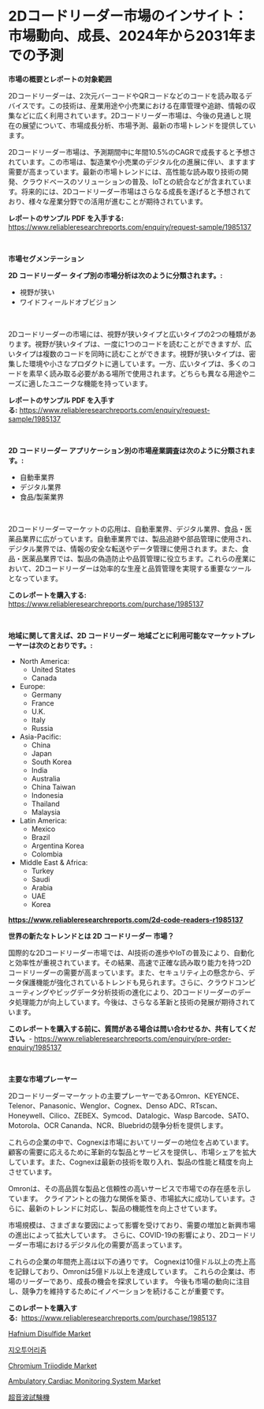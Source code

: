 <p><h1>2Dコードリーダー市場のインサイト：市場動向、成長、2024年から2031年までの予測</h1></p><p><strong>市場の概要とレポートの対象範囲</strong></p>
<p><p>2Dコードリーダーは、2次元バーコードやQRコードなどのコードを読み取るデバイスです。この技術は、産業用途や小売業における在庫管理や追跡、情報の収集などに広く利用されています。2Dコードリーダー市場は、今後の見通しと現在の展望について、市場成長分析、市場予測、最新の市場トレンドを提供しています。</p><p>2Dコードリーダー市場は、予測期間中に年間10.5%のCAGRで成長すると予想されています。この市場は、製造業や小売業のデジタル化の進展に伴い、ますます需要が高まっています。最新の市場トレンドには、高性能な読み取り技術の開発、クラウドベースのソリューションの普及、IoTとの統合などが含まれています。将来的には、2Dコードリーダー市場はさらなる成長を遂げると予想されており、様々な産業分野での活用が進むことが期待されています。</p></p>
<p><strong>レポートのサンプル PDF を入手する:</strong> <a href="https://www.reliableresearchreports.com/enquiry/request-sample/1985137">https://www.reliableresearchreports.com/enquiry/request-sample/1985137</a></p>
<p>&nbsp;</p>
<p><strong>市場セグメンテーション</strong></p>
<p><strong>2D コードリーダー タイプ別の市場分析は次のように分類されます。:</strong></p>
<p><ul><li>視野が狭い</li><li>ワイドフィールドオブビジョン</li></ul></p>
<p>&nbsp;</p>
<p><p>2Dコードリーダーの市場には、視野が狭いタイプと広いタイプの2つの種類があります。視野が狭いタイプは、一度に1つのコードを読むことができますが、広いタイプは複数のコードを同時に読むことができます。視野が狭いタイプは、密集した環境や小さなプロダクトに適しています。一方、広いタイプは、多くのコードを素早く読み取る必要がある場所で使用されます。どちらも異なる用途やニーズに適したユニークな機能を持っています。</p></p>
<p><strong>レポートのサンプル PDF を入手する:</strong>&nbsp;<a href="https://www.reliableresearchreports.com/enquiry/request-sample/1985137">https://www.reliableresearchreports.com/enquiry/request-sample/1985137</a></p>
<p>&nbsp;</p>
<p><strong> 2D コードリーダー アプリケーション別の市場産業調査は次のように分類されます。:</strong></p>
<p><ul><li>自動車業界</li><li>デジタル業界</li><li>食品/製薬業界</li></ul></p>
<p>&nbsp;</p>
<p><p>2Dコードリーダーマーケットの応用は、自動車業界、デジタル業界、食品・医薬品業界に広がっています。自動車業界では、製品追跡や部品管理に使用され、デジタル業界では、情報の安全な転送やデータ管理に使用されます。また、食品・医薬品業界では、製品の偽造防止や品質管理に役立ちます。これらの産業において、2Dコードリーダーは効率的な生産と品質管理を実現する重要なツールとなっています。</p></p>
<p><strong>このレポートを購入する:</strong>&nbsp; <a href="https://www.reliableresearchreports.com/purchase/1985137">https://www.reliableresearchreports.com/purchase/1985137</a></p>
<p>&nbsp;</p>
<p><strong>地域に関して言えば、2D コードリーダー 地域ごとに利用可能なマーケットプレーヤーは次のとおりです。:</strong></p>
<p><ul>
    <li>
        North America:
        <ul>
            <li>United States</li>
            <li>Canada</li>
        </ul>
    </li>
    <li>
        Europe:
        <ul>
            <li>Germany</li>
            <li>France</li>
            <li>U.K.</li>
            <li>Italy</li>
            <li>Russia</li>
        </ul>
    </li>
    <li>
        Asia-Pacific:
        <ul>
            <li>China</li>
            <li>Japan</li>
            <li>South Korea</li>
            <li>India</li>
            <li>Australia</li>
            <li>China Taiwan</li>
            <li>Indonesia</li>
            <li>Thailand</li>
            <li>Malaysia</li>
        </ul>
    </li>
    <li>
        Latin America:
        <ul>
            <li>Mexico</li>
            <li>Brazil</li>
            <li>Argentina Korea</li>
            <li>Colombia</li>
        </ul>
    </li>
    <li>
        Middle East & Africa:
        <ul>
            <li>Turkey</li>
            <li>Saudi</li>
            <li>Arabia</li>
            <li>UAE</li>
            <li>Korea</li>
        </ul>
    </li>
    </ul></p>
<p><strong><a href="https://www.reliableresearchreports.com/2d-code-readers-r1985137">https://www.reliableresearchreports.com/2d-code-readers-r1985137</a></strong>&nbsp;</p>
<p><strong>世界の新たなトレンドとは 2D コードリーダー 市場？</strong></p>
<p><p>国際的な2Dコードリーダー市場では、AI技術の進歩やIoTの普及により、自動化と効率性が重視されています。その結果、高速で正確な読み取り能力を持つ2Dコードリーダーの需要が高まっています。また、セキュリティ上の懸念から、データ保護機能が強化されているトレンドも見られます。さらに、クラウドコンピューティングやビッグデータ分析技術の進化により、2Dコードリーダーのデータ処理能力が向上しています。今後は、さらなる革新と技術の発展が期待されています。</p></p>
<p><strong>このレポートを購入する前に、質問がある場合は問い合わせるか、共有してください。</strong>- <a href="https://www.reliableresearchreports.com/enquiry/pre-order-enquiry/1985137">https://www.reliableresearchreports.com/enquiry/pre-order-enquiry/1985137</a></p>
<p>&nbsp;</p>
<p><strong>主要な市場プレーヤー</strong></p>
<p><p>2Dコードリーダーマーケットの主要プレーヤーであるOmron、KEYENCE、Telenor、Panasonic、Wenglor、Cognex、Denso ADC、RTscan、Honeywell、Cilico、ZEBEX、Symcod、Datalogic、Wasp Barcode、SATO、Motorola、OCR Cananda、NCR、Bluebridの競争分析を提供します。</p><p>これらの企業の中で、Cognexは市場においてリーダーの地位を占めています。 顧客の需要に応えるために革新的な製品とサービスを提供し、市場シェアを拡大しています。また、Cognexは最新の技術を取り入れ、製品の性能と精度を向上させています。</p><p>Omronは、その高品質な製品と信頼性の高いサービスで市場での存在感を示しています。 クライアントとの強力な関係を築き、市場拡大に成功しています。さらに、最新のトレンドに対応し、製品の機能性を向上させています。</p><p>市場規模は、さまざまな要因によって影響を受けており、需要の増加と新興市場の進出によって拡大しています。 さらに、COVID-19の影響により、2Dコードリーダー市場におけるデジタル化の需要が高まっています。</p><p>これらの企業の年間売上高は以下の通りです。 Cognexは10億ドル以上の売上高を記録しており、Omronは5億ドル以上を達成しています。 これらの企業は、市場のリーダーであり、成長の機会を探求しています。 今後も市場の動向に注目し、競争力を維持するためにイノベーションを続けることが重要です。</p></p>
<p><strong>このレポートを購入する:</strong>&nbsp;&nbsp;<a href="https://www.reliableresearchreports.com/purchase/1985137">https://www.reliableresearchreports.com/purchase/1985137</a></p>
<p><p><a href="https://issuu.com/reportprime-2/docs/hafnium-disulfide-market-size-2030.pptx">Hafnium Disulfide Market</a></p><p><a href="https://medium.com/@treyhettinger2023/%EC%A7%80%EC%A7%88-%EA%B4%80%EA%B4%91-%EC%8B%9C%EC%9E%A5-%EA%B7%9C%EB%AA%A8-%EC%8B%9C%EC%9E%A5-%EC%A0%84%EB%A7%9D-%EB%B0%8F-%EC%8B%9C%EC%9E%A5-%EC%98%88%EC%B8%A1-2024%EB%85%84%EB%B6%80%ED%84%B0-2031%EB%85%84-5e2ab87981d9">지오투어리즘</a></p><p><a href="https://issuu.com/reportprime-2/docs/chromium-triiodide-market-size-2030.pptx">Chromium Triiodide Market</a></p><p><a href="https://skillful-vermicelli-b89.notion.site/Ambulatory-Cardiac-Monitoring-System-Market-Size-and-Market-Trends-Complete-Industry-Overview-2024-3834a5bb6c2540999c5ed6b9e56d4b46">Ambulatory Cardiac Monitoring System Market</a></p><p><a href="https://github.com/ReganWisoky2023/Market-Research-Report-List-1/blob/main/266900333022.md">超音波試験機</a></p></p>
